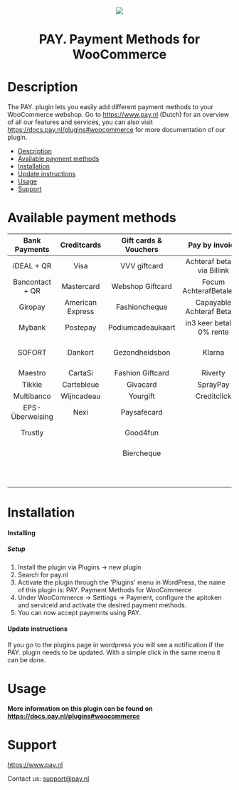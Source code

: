 <p align="center">
    <img src="https://www.pay.nl/uploads/1/brands/main_logo.png" />
  </p>
  <h1 align="center">PAY. Payment Methods for WooCommerce</h1>
  
  # Description
  
  The PAY. plugin lets you easily add different payment methods to your WooCommerce webshop. Go to https://www.pay.nl (Dutch) for an overview of all our features and services, you can also visit https://docs.pay.nl/plugins#woocommerce for more documentation of our plugin.
  
  - [Description](#description)
  - [Available payment methods](#available-payment-methods)
  - [Installation](#installation)
  - [Update instructions](#update-instructions)
  - [Usage](#usage)
  - [Support](#support)
  
  # Available payment methods
  
  Bank Payments  |   Creditcards    | Gift cards & Vouchers |        Pay by invoice        | Others | 
  :-----------: |:----------------:| :-----------: |:----------------------------:| :-----------: |
  iDEAL + QR |       Visa       | VVV giftcard | Achteraf betalen via Billink | Paypal
  Bancontact + QR |    Mastercard    | Webshop Giftcard |   Focum AchterafBetalen.nl   | Wechat Pay
  Giropay | American Express | Fashioncheque |  Capayable Achteraf Betalen  | Amazon Pay
  Mybank |     Postepay     | Podiumcadeaukaart |  in3 keer betalen, 0% rente  | Cashly
  SOFORT |     Dankort      | Gezondheidsbon |            Klarna            | Instore payments (PIN)
  Maestro |     CartaSi      | Fashion Giftcard |           Riverty            | Przelewy24
  Tikkie |    Cartebleue    | Givacard |           SprayPay           | Apple Pay
  Multibanco |    Wijncadeau    | Yourgift |         Creditclick          | Payconiq
  EPS-Überweising |       Nexi       | Paysafecard |                              | Alipay
  Trustly |                  | Good4fun  |                              | Phone payments
   |  |                  | Biercheque |                              | Manual transfer
   |  |                  |  |                              | Incasso
   |  |                  |  |                              | Google Pay
  
  # Installation
  #### Installing
  
  
  ##### Setup
  
  1. Install the plugin via Plugins -> new plugin
  2. Search for pay.nl
  3. Activate the plugin through the 'Plugins' menu in WordPress, the name of this plugin is: PAY. Payment Methods for WooCommerce
  4. Under WooCommerce -> Settings -> Payment, configure the apitoken and serviceid and activate the desired payment methods.
  5. You can now accept payments using PAY.
  
  #### Update instructions

  If you go to the plugins page in wordpress you will see a notification if the PAY. plugin needs to be updated. With a simple click in the same menu it can be done.
  
  # Usage
  
  **More information on this plugin can be found on https://docs.pay.nl/plugins#woocommerce**
  
  # Support
  https://www.pay.nl
  
  Contact us: support@pay.nl
